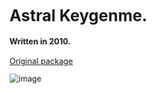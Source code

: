 # Astral Keygenme.

#### Written in 2010.

[Original package](https://defacto2.net/f/a41896f)

![image](https://user-images.githubusercontent.com/513842/170893442-78ebf514-4c70-4e68-a82f-c59a6445fd22.png)
